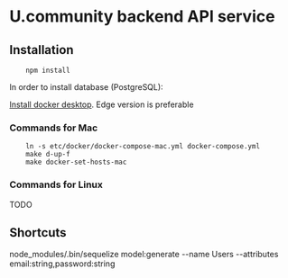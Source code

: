 # U.community backend API service

## Installation

```
    npm install
```

In order to install database (PostgreSQL):

[Install docker desktop](https://www.docker.com/products/docker-desktop). Edge version is preferable

### Commands for Mac

```
    ln -s etc/docker/docker-compose-mac.yml docker-compose.yml
    make d-up-f
    make docker-set-hosts-mac
```

### Commands for Linux
TODO

## Shortcuts

node_modules/.bin/sequelize model:generate --name Users --attributes email:string,password:string

